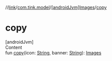 //[link](../../index.md)/[com.tink.model](../index.md)/[[androidJvm]Images](index.md)/[copy](copy.md)



# copy  
[androidJvm]  
Content  
fun [copy](copy.md)(icon: [String](https://kotlinlang.org/api/latest/jvm/stdlib/kotlin/-string/index.html), banner: [String](https://kotlinlang.org/api/latest/jvm/stdlib/kotlin/-string/index.html)): [Images](index.md)  



